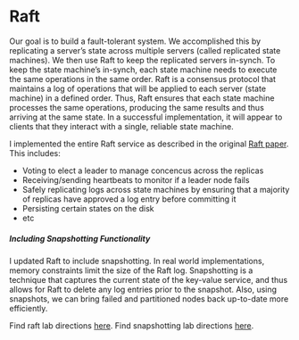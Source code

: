 # Raft
Our goal is to build a fault-tolerant system. We accomplished this by replicating a server’s state across multiple servers (called replicated state machines). We then use Raft to keep the replicated servers in-synch. To keep the state machine’s in-synch, each state machine needs to execute the same operations in the same order. Raft is a consensus protocol that maintains a log of operations that will be applied to each server (state machine) in a defined order. Thus, Raft ensures that each state machine processes the same operations, producing the same results and thus arriving at the same state. In a successful implementation, it will appear to clients that they interact with a single, reliable state machine.  

I implemented the entire Raft service as described in the original [Raft paper](https://raft.github.io/raft.pdf). This includes: 
* Voting to elect a leader to manage concencus across the replicas 
* Receiving/sending heartbeats to monitor if a leader node fails 
* Safely replicating logs across state machines by ensuring that a majority of replicas have approved a log entry before committing it
* Persisting certain states on the disk
* etc

##### Including Snapshotting Functionality
I updated Raft to include snapshotting. In real world implementations, memory constraints limit the size of the Raft log. Snapshotting is a technique that captures the current state of the key-value service, and thus allows for Raft to delete any log entries prior to the snapshot. Also, using snapshots, we can bring failed and partitioned nodes back up-to-date more efficiently. 

Find raft lab directions [here](http://nil.csail.mit.edu/6.824/2016/labs/lab-raft.html).
Find snapshotting lab directions [here](http://nil.csail.mit.edu/6.824/2016/labs/lab-kvraft.html).